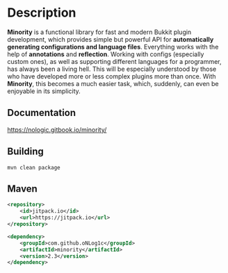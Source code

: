 # Description
**Minority** is a functional library for fast and modern Bukkit plugin development, which provides simple but powerful API for **automatically generating configurations and language files**. Everything works with the help of **annotations** and **reflection**. Working with configs (especially custom ones), as well as supporting different languages ​​for a programmer, has always been a living hell. This will be especially understood by those who have developed more or less complex plugins more than once. With **Minority**, this becomes a much easier task, which, suddenly, can even be enjoyable in its simplicity.

## Documentation 
https://nologic.gitbook.io/minority/

## Building
`mvn clean package`

## Maven
```xml
<repository>
    <id>jitpack.io</id>
    <url>https://jitpack.io</url>
</repository>

<dependency>
    <groupId>com.github.oNLog1c</groupId>
    <artifactId>minority</artifactId>
    <version>2.3</version>
</dependency>
```
